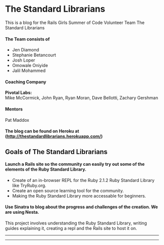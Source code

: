 # The Standard Librarians

This is a blog for the Rails Girls Summer of Code Volunteer Team The Standard Librarians

#### The Team consists of 

* Jen Diamond
* Stephanie Betancourt
* Josh Loper
* Omowale Oniyide
* Jalil Mohammed

#### Coaching Company 

  **Pivotal Labs:**  
  Mike McCormick, John Ryan, Ryan Moran, Dave Bellotti, Zachary Gershman
  
#### Mentors 

  Pat Maddox

#### The blog can be found on Heroku at (http://thestandardlibrarians.herokuapp.com/)

## Goals of The Standard Librarians

#### Launch a Rails site so the community can easily try out some of the elements of the Ruby Standard Library.

* Create of an in-browser REPL for the Ruby 2.1.2 Ruby Standard Library like TryRuby.org.
* Create an open source learning tool for the community. 
* Making the Ruby Standard Library more accessable for beginners.

#### Use Sinatra to blog about the progress and challenges of the creation. We are using Nesta.

This project involves understanding the Ruby Standard Library, writing guides explaining it, 
creating a repl and the Rails site to host it on.

------------------------------------------
------------------------------------------